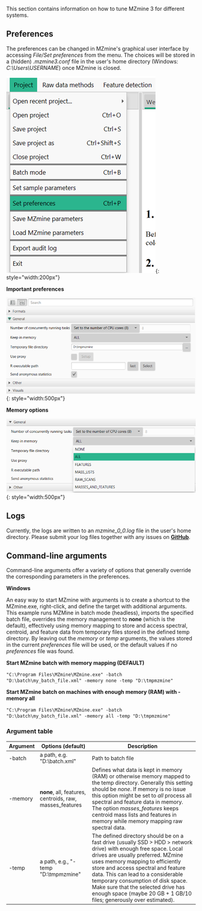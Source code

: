 This section contains information on how to tune MZmine 3 for different systems.

## Preferences
The preferences can be changed in MZmine's graphical user interface by accessing _File/Set preferences_ from the menu. The choices will be stored in a (hidden) _.mzmine3.conf_ file in the user's home directory (Windows: _C:\Users\USERNAME_) once MZmine is closed.


![Preferences](img/menu_pref.png){: style="width:200px"}  

**Important preferences**

![Preferences](img/performance_param.png){: style="width:500px"} 

**Memory options**

![Memory](img/performance_memory.png){: style="width:500px"}

## Logs
Currently, the logs are written to an _mzmine_0_0.log_ file in the user's home directory. Please submit your log files together with any issues on **[GitHub](https://github.com/mzmine/mzmine3/issues)**.


## Command-line arguments
Command-line arguments offer a variety of options that generally override the corresponding parameters in the preferences.


**Windows**

An easy way to start MZmine with arguments is to create a shortcut to the MZmine.exe, right-click, and define the target with additional arguments. This example runs MZMine in batch mode (headless), imports the specified batch file, overrides the memory management to **none** (which is the default), effectively using memory mapping to store and access spectral, centroid, and feature data from temporary files stored in the defined temp directory. By leaving out the _memory_ or _temp_ arguments, the values stored in the current _preferences_ file will be used, or the default values if no _preferences_ file was found.  

**Start MZmine batch with memory mapping (**DEFAULT**)**
```
"C:\Program Files\MZmine\MZmine.exe" -batch "D:\batch\my_batch_file.xml" -memory none -temp "D:\tmpmzmine"
```


**Start MZmine batch on machines with enough memory (RAM) with -memory all**
```
"C:\Program Files\MZmine\MZmine.exe" -batch "D:\batch\my_batch_file.xml" -memory all -temp "D:\tmpmzmine"
```

### Argument table

| Argument | Options (**default**) | Description |
| --- | --- | --- |
| -batch | a path, e.g. "D:\batch.xml" | Path to batch file |
| -memory | **none**, all, features, centroids, raw, masses_features | Defines what data is kept in memory (RAM) or otherwise memory mapped to the temp directory. Generally this setting should be _none_. If memory is no issue this option might be set to _all_ process all spectral and feature data in memory. The option _masses_features_ keeps centroid mass lists and features in memory while memory mapping raw spectral data. |
| -temp | a path, e.g., "-temp "D:\tmpmzmine\" | The defined directory should be on a fast drive (usually SSD > HDD > network drive) with enough free space. Local drives are usually preferred. MZmine uses memory mapping to efficiently store and access spectral and feature data. This can lead to a considerable temporary consumption of disk space. Make sure that the selected drive has enough space (maybe 20 GB + 1 GB/10 files; generously over estimated). |
